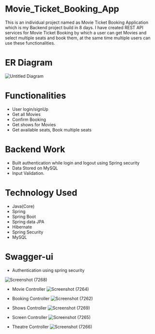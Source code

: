 # Movie_Ticket_Booking_App
This is an individual project named as Movie Ticket Booking Application which is my Backend project build in 8 days. I have created REST API services for Movie Ticket Booking by which a user can get Movies and select multiple seats and book them, at the same time multiple users can use these functionalities.
# ER Diagram
![Untitled Diagram](https://user-images.githubusercontent.com/101569228/224000887-0bb09c82-9378-4a17-9d44-e39b29adb35e.jpg)
# Functionalities

- User login/signUp
- Get all Movies
- Confirm Booking
- Get shows for Movies
- Get available seats, Book multiple seats
# Backend Work

- Built authentication while login and logout using Spring security
- Data Stored on MySQL
- Input Validation.
# Technology Used

- Java(Core)
- Spring
- Spring Boot
- Spring data JPA
- Hibernate
- Spring Security
- MySQL

# Swagger-ui
- Authentication using spring security

![Screenshot (7268)](https://user-images.githubusercontent.com/101569228/224673739-83a69a97-80a5-400d-9343-61fbd65de5da.png)

- Movie Controller
![Screenshot (7264)](https://user-images.githubusercontent.com/101569228/224674335-12314ca3-5105-4b8f-a781-14ee9a43447d.png)

- Booking Controller
![Screenshot (7262)](https://user-images.githubusercontent.com/101569228/224674604-f716b696-c9ce-431d-8e88-b1fd1c11320b.png)

- Shows Controller
![Screenshot (7269)](https://user-images.githubusercontent.com/101569228/224676860-1aecd605-9c87-45dd-989a-0f38ddde0f47.png)

- Screen Controller
![Screenshot (7265)](https://user-images.githubusercontent.com/101569228/224676175-22f795fd-cea9-4cbe-aa64-2a10a52ea85a.png)

- Theatre Controller
![Screenshot (7266)](https://user-images.githubusercontent.com/101569228/224675456-230229b8-d273-44e4-b532-30703855dfb8.png)

